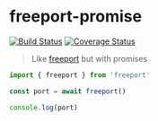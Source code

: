 # freeport-promise

[![Build Status](https://github.com/achingbrain/freeport-promise/actions/workflows/js-test-and-release.yml/badge.svg?branch=main)](https://github.com/achingbrain/freeport-promise/actions/workflows/js-test-and-release.yml) [![Coverage Status](https://coveralls.io/repos/achingbrain/freeport-promise/badge.svg?branch=master&service=github)](https://coveralls.io/github/achingbrain/freeport-promise?branch=master)

> Like [freeport](https://www.npmjs.com/package/freeport) but with promises

```javascript
import { freeport } from 'freeport'

const port = await freeport()

console.log(port)
```
